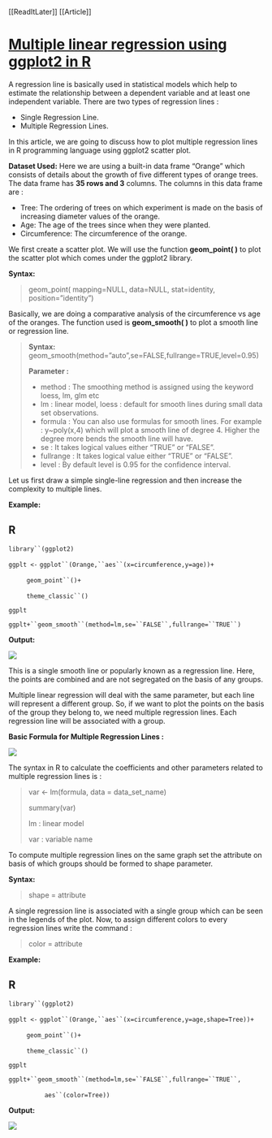[[ReadItLater]] [[Article]]

# [Multiple linear regression using ggplot2 in R](https://www.geeksforgeeks.org/multiple-linear-regression-using-ggplot2-in-r/)

A regression line is basically used in statistical models which help to estimate the relationship between a dependent variable and at least one independent variable. There are two types of regression lines :

-   Single Regression Line.
-   Multiple Regression Lines.

In this article, we are going to discuss how to plot multiple regression lines in R programming language using ggplot2 scatter plot.

**Dataset Used:** Here we are using a built-in data frame “Orange” which consists of details about the growth of five different types of orange trees. The data frame has **35 rows and 3** columns. The columns in this data frame are :

-   Tree: The ordering of trees on which experiment is made on the basis of increasing diameter values of the orange.
-   Age: The age of the trees since when they were planted.
-   Circumference: The circumference of the orange.

We first create a scatter plot. We will use the function **geom\_point( )** to plot the scatter plot which comes under the ggplot2 library. 

**Syntax:**

> geom\_point( mapping=NULL, data=NULL, stat=identity, position=”identity”)

Basically, we are doing a comparative analysis of the circumference vs age of the oranges. The function used is **geom\_smooth( )** to plot a smooth line or regression line. 

> **Syntax:** geom\_smooth(method=”auto”,se=FALSE,fullrange=TRUE,level=0.95)
> 
> **Parameter :**
> 
> -   method : The smoothing method is assigned using the keyword loess, lm, glm etc
> -   lm : linear model, loess : default for smooth lines during small data set observations.
> -   formula : You can also use formulas for smooth lines. For example : y~poly(x,4) which will plot a smooth line of degree 4. Higher the degree more bends the smooth line will have.
> -   se : It takes logical values either “TRUE” or “FALSE”.
> -   fullrange : It takes logical value either “TRUE” or “FALSE”.
> -   level : By default level is 0.95 for the confidence interval.

Let us first draw a simple single-line regression and then increase the complexity to multiple lines.

**Example:**

## R

`library``(ggplot2)`

`ggplt <-` `ggplot``(Orange,``aes``(x=circumference,y=age))+`

         `geom_point``()+`

         `theme_classic``()`

`ggplt`

`ggplt+``geom_smooth``(method=lm,se=``FALSE``,fullrange=``TRUE``)`

**Output:**

![](ReadItLater%20Inbox/assets/Rplot11-660x452.jpeg)

This is a single smooth line or popularly known as a regression line. Here, the points are combined and are not segregated on the basis of any groups.

Multiple linear regression will deal with the same parameter, but each line will represent a different group. So, if we want to plot the points on the basis of the group they belong to, we need multiple regression lines. Each regression line will be associated with a group. 

**Basic Formula for Multiple Regression Lines :**

![](ReadItLater%20Inbox/assets/Equation-660x440.jpg)

The syntax in R to calculate the coefficients and other parameters related to multiple regression lines is :

> var <- lm(formula, data = data\_set\_name)
> 
> summary(var)
> 
> lm : linear model 
> 
> var : variable name 

To compute multiple regression lines on the same graph set the attribute on basis of which groups should be formed to shape parameter.

**Syntax:**

> shape = attribute    

A single regression line is associated with a single group which can be seen in the legends of the plot. Now, to assign different colors to every regression lines write the command :

> color = attribute

**Example:**

## R

`library``(ggplot2)`

`ggplt <-` `ggplot``(Orange,``aes``(x=circumference,y=age,shape=Tree))+`

         `geom_point``()+`

         `theme_classic``()`

`ggplt`

`ggplt+``geom_smooth``(method=lm,se=``FALSE``,fullrange=``TRUE``,`

                  `aes``(color=Tree))`

**Output:**

![](ReadItLater%20Inbox/assets/Rplot15.jpeg)